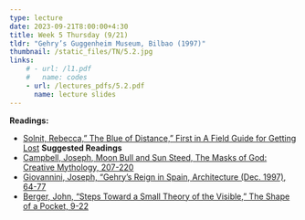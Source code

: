 ```yaml
---
type: lecture
date: 2023-09-21T8:00:00+4:30
title: Week 5 Thursday (9/21)
tldr: "Gehry’s Guggenheim Museum, Bilbao (1997)"
thumbnail: /static_files/TN/5.2.jpg
links: 
    # - url: /l1.pdf
    #   name: codes
    - url: /lectures_pdfs/5.2.pdf
      name: lecture slides
---
```

**Readings:**
- [Solnit, Rebecca,” The Blue of Distance,” First in A Field Guide for Getting Lost](/readings_pdfs/week2/TH/r1.pdf)
**Suggested Readings**
- [Campbell, Joseph, Moon Bull and Sun Steed, The Masks of God: Creative Mythology, 207-220](/readings_pdfs/week2/TH/r2.pdf)
- [Giovannini, Joseph, “Gehry’s Reign in Spain, Architecture (Dec. 1997), 64-77](/readings_pdfs/week2/TH/r3.pdf)
- [Berger, John, “Steps Toward a Small Theory of the Visible,” The Shape of a Pocket, 9-22](/readings_pdfs/week2/TH/r4.pdf)


